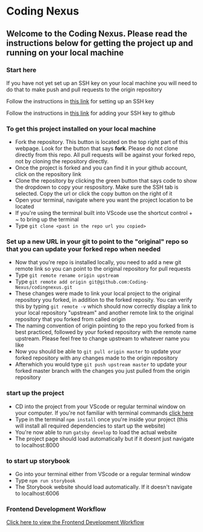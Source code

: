 # Coding Nexus

## Welcome to the Coding Nexus. Please read the instructions below for getting the project up and running on your local machine

### Start here

If you have not yet set up an SSH key on your local machine you will need to do that to make push and pull requests to the origin repository

Follow the instructions in [this link](https://docs.github.com/en/free-pro-team@latest/github/authenticating-to-github/generating-a-new-ssh-key-and-adding-it-to-the-ssh-agent) for setting up an SSH key

Follow the instructions in [this link](https://docs.github.com/en/free-pro-team@latest/github/authenticating-to-github/adding-a-new-ssh-key-to-your-github-account) for adding your SSH key to github

### To get this project installed on your local machine

- Fork the repository. This button is located on the top right part of this webpage. Look for the button that says **fork**. Please do not clone directly from this repo. All pull requests will be against your forked repo, not by cloning the repository directly.
- Once the project is forked and you can find it in your github account, click on the repository link
- Clone the repository by clicking the green button that says code to show the dropdown to copy your respository. Make sure the SSH tab is selected. Copy the url or click the copy button on the right of it
- Open your terminal, navigate where you want the project location to be located
- If you're using the terminal built into VScode use the shortcut control + ~ to bring up the terminal
- Type `git clone <past in the repo url you copied>`

### Set up a new URL in your git to point to the "original" repo so that you can update your forked repo when needed

- Now that you're repo is installed locally, you need to add a new git remote link so you can point to the original repository for pull requests
- Type `git remote rename origin upstream`
- Type `git remote add origin git@github.com:Coding-Nexus/codingnexus.git`
- These changes were made to link your local project to the original repository you forked, in addition to the forked reposity. You can verify this by typing `git remote -v` which should now correctly display a link to your local repository "upstream" and another remote link to the original repository that you forked from called origin
- The naming convention of origin pointing to the repo you forked from is best practiced, followed by your forked repository with the remote name upstream. Please feel free to change upstream to whatever name you like
- Now you should be able to `git pull origin master` to update your forked repository with any changes made to the origin repository
- Afterwhich you would type `git push upstream master` to update your forked master branch with the changes you just pulled from the origin repository

### start up the project

- CD into the project from your VScode or regular terminal window on your computer. If you're not familiar with terminal commands [click here](https://www.youtube.com/watch?v=5XgBd6rjuDQ)
- Type in the terminal `npm install` once you're inside your project (this will install all required dependencies to start up the website)
- You're now able to run `gatsby develop` to load the actual website
- The project page should load automatically but if it doesnt just navigate to localhost:8000

### to start up storybook

- Go into your terminal either from VScode or a regular terminal window
- Type `npm run storybook`
- The Storybook website should load automatically. If it doesn't navigate to localhost:6006

### Frontend Development Workflow

[Click here to view the Frontend Development Workflow](https://github.com/Coding-Nexus/codingnexus/blob/master/docs/workflow/frontend.md)
